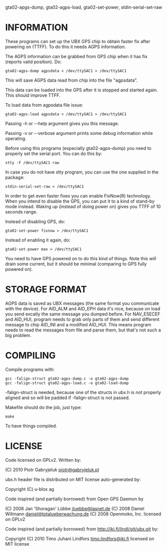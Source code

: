 gta02-apgs-dump, gta02-agps-load, gta02-set-power, stdin-serial-set-raw

INFORMATION
===========

These programs can set up the UBX GPS chip to obtain
faster fix after powering on (TTFF). To do this it
needs AGPS information.

The AGPS information can be grabbed from GPS chip
when it has fix (reports valid position). Do:

    gta02-agps-dump agpsdata < /dev/ttySAC1 > /dev/ttySAC1

This will save AGPS data read from chip into the
file "agpsdata".

This data can be loaded into the GPS after it is
stopped and started again. This should improve TTFF.

To load data from agpsdata file issue:

    gta02-agps-load agpsdata < /dev/ttySAC1 > /dev/ttySAC1

Passing -h or --help argument gives you this message.

Passing -v or --verbose argument prints some debug
information while operating.

Before using this programs (especially gta02-agps-dump)
you need to properly set the serial port. You can
do this by:

    stty -F /dev/ttySAC1 raw

In case you do not have stty program, you can use
the one supplied in the package:

    stdin-serial-set-raw < /dev/ttySAC1

In order to get even faster fixes you can enable
FixNow(R) technology. When you intend to disable
the GPS, you can put it to a kind of stand-by mode
instead. Waking up (instead of doing power on) gives
you TTFF of 10 seconds range.

Instead of disabling GPS, do:

    gta02-set-power fixnow > /dev/ttySAC1

Instead of enabling it again, do:

    gta02-set-power max > /dev/ttySAC1

You need to have GPS powered on to do this kind
of things. Note this will drain some current, but
it should be minimal (comparing to GPS fully powered
on).

STORAGE FORMAT
==============

AGPS data is saved as UBX messages (the same format
you communicate with the device). For AID_ALM and
AID_EPH data it's nice, because on load you send
excatly the same message you dumped before. For
NAV_ESECEF and AID_HUI, program needs to grab only
parts of them and send different message to chip
AID_INI and a modified AID_HUI. This means program
needs to read the messages from file and parse them,
but that's not such a big problem.

COMPILING
=========

Compile programs with:

    gcc -falign-struct gta02-agps-dump.c -o gta02-agps-dump
    gcc -falign-struct gta02-agps-load.c -o gta02-load-dump

-falign-struct is needed, because one of the structs
in ubx.h is not properly aligned and so will be
padded if -falign-struct is not passed.

Makefile should do the job, just type:

    make

To have things compiled.

LICENSE
=======

Code licensed on GPLv2. Written by:

(C) 2010 Piotr Gabryjeluk <piotr@gabryjeluk.pl>

ubx.h header file is distributed on MIT license
auto-generated by:

Copyright (C) u-blox ag

Code inspired (and partially borrowed) from
Open GPS Daemon by

(C) 2008 Jan 'Shoragan' Lübbe <jluebbe@lasnet.de>
(C) 2008 Daniel Willmann <daniel@totalueberwachung.de>
(C) 2008 Openmoko, Inc.
licensed on GPLv2

Code inspired (and partially borrowed) from
http://iki.fi/lindi/git/ubx.git by:

Copyright (C) 2010 Timo Juhani Lindfors <timo.lindfors@iki.fi>
licensed on MIT license
